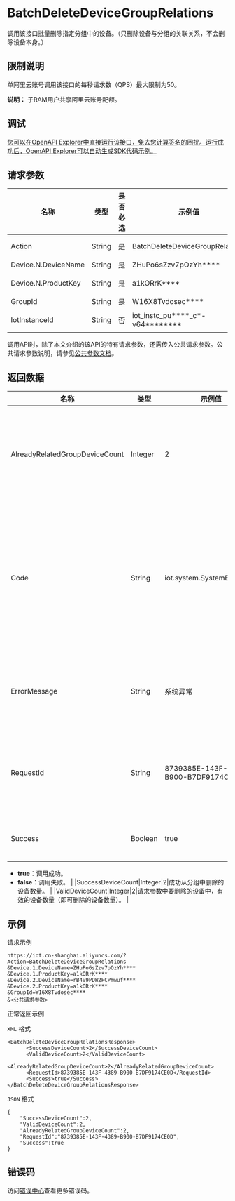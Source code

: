 # BatchDeleteDeviceGroupRelations

调用该接口批量删除指定分组中的设备。（只删除设备与分组的关联关系，不会删除设备本身。）

## 限制说明

单阿里云账号调用该接口的每秒请求数（QPS）最大限制为50。

**说明：** 子RAM用户共享阿里云账号配额。

## 调试

[您可以在OpenAPI Explorer中直接运行该接口，免去您计算签名的困扰。运行成功后，OpenAPI Explorer可以自动生成SDK代码示例。](https://api.aliyun.com/#product=Iot&api=BatchDeleteDeviceGroupRelations&type=RPC&version=2018-01-20)

## 请求参数

|名称|类型|是否必选|示例值|描述|
|--|--|----|---|--|
|Action|String|是|BatchDeleteDeviceGroupRelations|系统规定参数。取值：BatchDeleteDeviceGroupRelations。 |
|Device.N.DeviceName|String|是|ZHuPo6sZzv7pOzYh\*\*\*\*|要从分组中删除的设备名称。 |
|Device.N.ProductKey|String|是|a1kORrK\*\*\*\*|要从分组中删除的设备所属产品的ProductKey。 |
|GroupId|String|是|W16X8Tvdosec\*\*\*\*|分组ID，分组的全局唯一标识符。 |
|IotInstanceId|String|否|iot\_instc\_pu\*\*\*\*\_c\*-v64\*\*\*\*\*\*\*\*|实例ID。公共实例不传此参数，企业版实例需传入。 |

调用API时，除了本文介绍的该API的特有请求参数，还需传入公共请求参数。公共请求参数说明，请参见[公共参数文档](~~30561~~)。

## 返回数据

|名称|类型|示例值|描述|
|--|--|---|--|
|AlreadyRelatedGroupDeviceCount|Integer|2|删除前，已添加到此分组的设备数量。 |
|Code|String|iot.system.SystemException|调用失败时，返回的错误码。更多信息，请参见[错误码](~~87387~~)。 |
|ErrorMessage|String|系统异常|调用失败时，返回的出错信息。 |
|RequestId|String|8739385E-143F-4389-B900-B7DF9174CE0D|阿里云为该请求生成的唯一标识符。 |
|Success|Boolean|true|是否调用成功。

 -   **true**：调用成功。
-   **false**：调用失败。 |
|SuccessDeviceCount|Integer|2|成功从分组中删除的设备数量。 |
|ValidDeviceCount|Integer|2|请求参数中要删除的设备中，有效的设备数量（即可删除的设备数量）。 |

## 示例

请求示例

```
https://iot.cn-shanghai.aliyuncs.com/?Action=BatchDeleteDeviceGroupRelations
&Device.1.DeviceName=ZHuPo6sZzv7pOzYh****
&Device.1.ProductKey=a1kORrK****
&Device.2.DeviceName=rB4V9PDW2FCPmwuf****
&Device.2.ProductKey=a1kORrK****
&GroupId=W16X8Tvdosec****
&<公共请求参数>
```

正常返回示例

`XML` 格式

```
<BatchDeleteDeviceGroupRelationsResponse>
      <SuccessDeviceCount>2</SuccessDeviceCount>
      <ValidDeviceCount>2</ValidDeviceCount>
      <AlreadyRelatedGroupDeviceCount>2</AlreadyRelatedGroupDeviceCount>
      <RequestId>8739385E-143F-4389-B900-B7DF9174CE0D</RequestId>
      <Success>true</Success>
</BatchDeleteDeviceGroupRelationsResponse>
```

`JSON` 格式

```
{
    "SuccessDeviceCount":2,
    "ValidDeviceCount":2,
    "AlreadyRelatedGroupDeviceCount":2,
    "RequestId":"8739385E-143F-4389-B900-B7DF9174CE0D",
    "Success":true    
}
```

## 错误码

访问[错误中心](https://error-center.alibabacloud.com/status/product/Iot)查看更多错误码。

